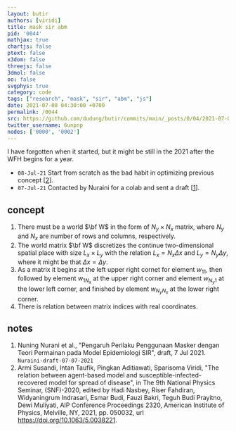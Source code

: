```yaml
---
layout: butir
authors: [viridi]
title: mask sir abm
pid: '0044'
mathjax: true
chartjs: false
ptext: false
x3dom: false
threejs: false
3dmol: false
oo: false
svgphys: true
category: code
tags: ["research", "mask", "sir", "abm", "js"]
date: 2021-07-08 04:30:00 +0700
permalink: /0044
src: https://github.com/dudung/butir/commits/main/_posts/0/04/2021-07-08-mask-sir-abm.md
twitter_username: 6unpnp
nodes: ['0000', '0002']
---
```

I have forgotten when it started, but it might be still in the 2021 after the WFH begins for a year.

+ `08-Jul-21` Start from scratch as the bad habit in optimizing previous concept [[2](#r02)].
+ `07-Jul-21` Contacted by Nuraini for a colab and sent a draft [[1](#r01)].


## concept
1. There must be a world $\bf W$ in the form of $N_y \times N_x$ matrix, where $N_y$ and $N_x$ are number of rows and columns, respectively.
2. The world matrix $\bf W$ discretizes the continue two-dimensional spatial place with size $L_x \times L_y$ with the relation $L_x = N_x \Delta x$ and $L_y = N_y \Delta y$, where it might be that $\Delta x = \Delta y$.
3. As a matrix it begins at the left upper right cornet for element $w_{11}$, then followed by element $w_{1N_x}$ at the upper right corner and element $w_{N_y1}$ at the lower left corner, and finished by element $w_{N_yN_x}$ at the lower right corner.
4. There is relation between matrix indices with real coordinates.


## notes
1. <a name="r01"></a>Nuning Nurani et al., "Pengaruh Perilaku Penggunaan Masker dengan Teori Permainan pada Model Epidemiologi SIR", draft, 7 Jul 2021. 
`Nuraini-draft-07-07-2021`
2. <a name="r02"></a> Armi Susandi, Intan Taufik, Pingkan Aditiawati, Sparisoma Viridi, "The relation between agent-based model and susceptible-infected-recovered model for spread of disease", in The 9th National Physics Seminar, (SNF)-2020, edited by Hadi Nasbey, Riser Fahdiran, Widyaningrum Indrasari, Esmar Budi, Fauzi Bakri, Teguh Budi Prayitno, Dewi Muliyati, AIP Conference Proceedings 2320, American Institute of Physics, Melville, NY, 2021, pp. 050032, url <https://doi.org/10.1063/5.0038221>.
